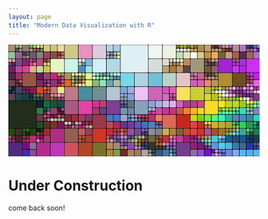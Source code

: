 ```yaml
---
layout: page
title: "Modern Data Visualization with R"
---
```


![](mosaic.jpg)
# Under Construction
come back soon!

